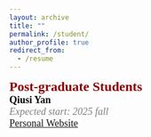 ```yaml
---
layout: archive
title: ""
permalink: /student/
author_profile: true
redirect_from:
  - /resume
---
```

<font color=DarkRed size=5 face="微软雅黑"><b>Post-graduate Students</b></font>
<br>
<font color=Black size=4 face="微软雅黑"><b>Qiusi Yan</b>
<br>
<font color=Gray size=4 face="calibri"><i>Expected start: 2025 fall</i></font>
<br>
<font color=DarkBlue size=4 face="calibri"><a href="https://github.com/PULSELABUST/qiusiyan.github.io">Personal Website</a></font>

